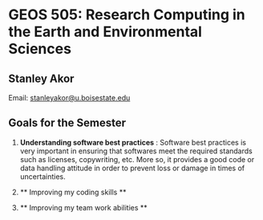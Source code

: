 # GEOS 505: Research Computing in the Earth and Environmental Sciences

## Stanley Akor


Email: [stanleyakor@u.boisestate.edu](mailto:stanleyakor@u.boisestate.edu)

## Goals for the Semester

1. **Understanding software best practices** 
: Software best practices is very important in ensuring that softwares meet the required standards such as licenses, copywriting, etc. More so, it provides a good code or data handling attitude in order to prevent loss or damage in times of uncertainties.


2. ** Improving my coding skills **
3. ** Improving my team work abilities **
